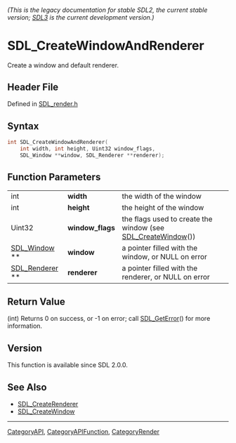 ###### (This is the legacy documentation for stable SDL2, the current stable version; [SDL3](https://wiki.libsdl.org/SDL3/) is the current development version.)
# SDL_CreateWindowAndRenderer

Create a window and default renderer.

## Header File

Defined in [SDL_render.h](https://github.com/libsdl-org/SDL/blob/SDL2/include/SDL_render.h)

## Syntax

```c
int SDL_CreateWindowAndRenderer(
    int width, int height, Uint32 window_flags,
    SDL_Window **window, SDL_Renderer **renderer);
```

## Function Parameters

|                                 |                  |                                                                                  |
| ------------------------------- | ---------------- | -------------------------------------------------------------------------------- |
| int                             | **width**        | the width of the window                                                          |
| int                             | **height**       | the height of the window                                                         |
| Uint32                          | **window_flags** | the flags used to create the window (see [SDL_CreateWindow](SDL_CreateWindow)()) |
| [SDL_Window](SDL_Window) **     | **window**       | a pointer filled with the window, or NULL on error                               |
| [SDL_Renderer](SDL_Renderer) ** | **renderer**     | a pointer filled with the renderer, or NULL on error                             |

## Return Value

(int) Returns 0 on success, or -1 on error; call
[SDL_GetError](SDL_GetError)() for more information.

## Version

This function is available since SDL 2.0.0.

## See Also

- [SDL_CreateRenderer](SDL_CreateRenderer)
- [SDL_CreateWindow](SDL_CreateWindow)

----
[CategoryAPI](CategoryAPI), [CategoryAPIFunction](CategoryAPIFunction), [CategoryRender](CategoryRender)

